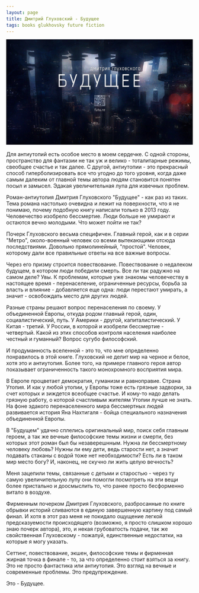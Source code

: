 ```yaml
---
layout: page
title: Дмитрий Глуховский - Будущее
tags: books glukhovsky future fiction
---
```


![Dmitry Glukhovsky - The Future](/static/2021-11-30/future/future.jpg)

Для антиутопий есть особое место в моем сердечке. С одной стороны, пространство для фантазии не так уж и велико - тоталитарные режимы, свеобщее счастье и так далее. С другой, антиутопии - это прекрасный способ гиперболизировать все что угодно до того уровня, когда даже самым далеким от главной темы автора людям становится понятен посыл и замысел. Эдакая увеличительная лупа для извечных проблем.

Роман-антиутопия Дмитрия Глуховского "Будущее" - как раз из таких. Тема романа настолько очевидна и лежит на поверхности, что я не понимаю, почему подобную книгу написали только в 2013 году. Человечество изобрело бессмертие. Люди больше не умирают и остаются вечно молодыми. Что может пойти не так?

<!--more-->

Почерк Глуховского весьма специфичен. Главный герой, как и в серии "Метро", около-военный человек со всеми вытекающими отсюда последствиями. Довольно прямолинейный, "простой". Человек, которому дали все правильные ответы на все важные вопросы.

Через его призму строится повествование. Повествование о недалеком будущем, в котором люди победили смерть. Все ли так радужно на самом деле? Увы. К проблемам, которые уже знакомы человечеству в настоящее время - перенаселение, ограниченные ресурсы, борьба за власть и влияние - добавляется еще одна: люди перестают умирать, а значит - освобождать место для других людей.

Разные страны решают вопрос перенаселения по своему. У объединенной Европы, откуда родом главный герой, один, социалистический, путь. У Америки - другой, капиталистический. У Китая - третий. У России, в которой и изобрели бессмертие - четвертый. Какой из этих способов контроля населения наиболее честный и гуманный? Вопрос сугубо философский.

И продуманность вселенной - это то, что мне определенно понравилось в этой книге. Глуховский не делит мир на черное и белое, хотя это и антиутопия. Более того, на примере главного героя автор показывает ограниченность такого монохромного восприятия мира.

В Европе процветает демократия, гуманизм и равноправие. Страна Утопия. И как у любой утопии, у Европы тоже есть грязные задворки, за счет которых и зиждется всеобщее счастье. И кому-то надо делать грязную работу, о которой счастливым жителям Утопии лучше не знать. На фоне эдакого перенаселенного мира бессмертных людей развивается история Яна Нахтигаля - бойца специального назначения объединенной Европы.

В "Будущем" удачно сплелись оригинальный мир, поиск себя главным героем, а так же вечные философские темы жизни и смерти, без которых этот роман был бы незаверешнным. Нужна ли бессмертному человеку любовь? Нужны ли ему дети, ведь старости нет, а значит подавать стаканы с водой тоже нет необходимости? Есть ли в таком мир место богу? И, наконец, не скучно ли жить целую вечность?

Меня зацепили темы, связанные с детьми и старостью - через ту самую увеличительную лупу они помогли посмотреть на эти вещи более пристально и доосмыслить то, что ранее просто бесформенно витало в воздухе.

Фирменным почерком Дмитрия Глуховского, разбросанные по книге обрывки историй сливаются в единую завершенную картину под самый финал. И хотя в этот раз меня не покидало ощущение легкой предсказуемости происходящего (возможно, я просто слишком хорошо знаю почерк автора), это, и некая грубоватость подачи, так же свойственная Глуховскому - пожалуй, единственные недостатки, на которые я могу указать.

Сеттинг, повествование, экшен, философские темы и фирменная жирная точка в финале - то, за что определенно стоит взяться за книгу. Это не просто фантастика или антиутопия. Это взгляд на вечные и современные проблемы. Это предупреждение.

Это - Будущее.
